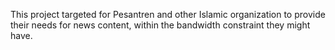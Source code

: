 This project targeted for Pesantren and other Islamic organization to provide their needs for news content, within the bandwidth constraint they might have.